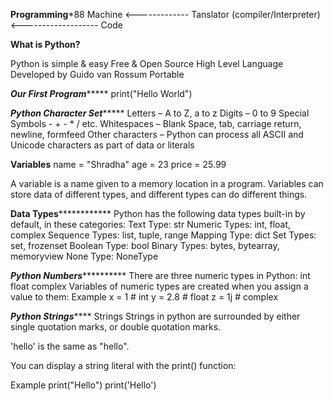******************Programming*******************88
Machine <------------- Tanslator (compiler/Interpreter) <------------------- Code

****************What is Python?****************

Python is simple & easy
Free & Open Source
High Level Language
Developed by Guido van Rossum
Portable

*******************Our First Program************************
print("Hello World")

*******************Python Character Set************************
Letters – A to Z, a to z
Digits – 0 to 9
Special Symbols - + - * / etc.
Whitespaces – Blank Space, tab, carriage return, newline, formfeed
Other characters – Python can process all ASCII and Unicode characters as part of data or literals

************Variables************
name = "Shradha"
age = 23
price = 25.99

A variable is a name given to a memory location in a program.
Variables can store data of different types, and different types can do different things.

****************Data Types****************************
Python has the following data types built-in by default, in these categories:
Text Type:	str
Numeric Types:	int, float, complex
Sequence Types:	list, tuple, range
Mapping Type:	dict
Set Types:	set, frozenset
Boolean Type:	bool
Binary Types:	bytes, bytearray, memoryview
None Type:	NoneType

*********************Python Numbers*******************************
There are three numeric types in Python:
int
float
complex
Variables of numeric types are created when you assign a value to them:
Example
x = 1    # int
y = 2.8  # float
z = 1j   # complex


*******************Python Strings***********************
Strings
Strings in python are surrounded by either single quotation marks, or double quotation marks.

'hello' is the same as "hello".

You can display a string literal with the print() function:

Example
print("Hello")
print('Hello')
